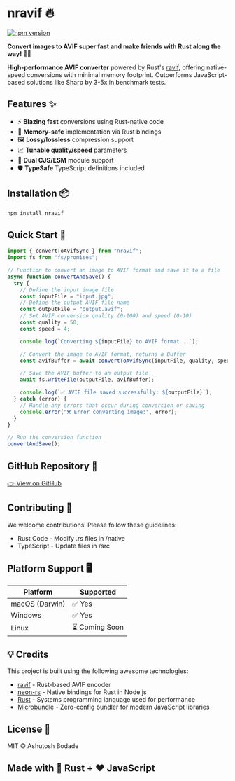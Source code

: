 # nravif 🔥

[![npm version](https://img.shields.io/npm/v/nravif)](https://www.npmjs.com/package/nravif)

**Convert images to AVIF super fast and make friends with Rust along the way! 🚀🦀**

**High-performance AVIF converter** powered by Rust's [ravif](https://crates.io/crates/ravif), 
offering native-speed conversions with minimal memory footprint. Outperforms JavaScript-based solutions like Sharp by 3-5x in benchmark tests.

## Features ✨

- ⚡ **Blazing fast** conversions using Rust-native code
- 🦀 **Memory-safe** implementation via Rust bindings
- 🖼️ **Lossy/lossless** compression support
- 📈 **Tunable quality/speed** parameters
- 🧩 **Dual CJS/ESM** module support
- 🛡️ **TypeSafe** TypeScript definitions included

## Installation 📦

```bash
npm install nravif
```

## Quick Start 🚀
```js
import { convertToAvifSync } from "nravif";
import fs from "fs/promises";

// Function to convert an image to AVIF format and save it to a file
async function convertAndSave() {
  try {
    // Define the input image file
    const inputFile = "input.jpg";
    // Define the output AVIF file name
    const outputFile = "output.avif";
    // Set AVIF conversion quality (0-100) and speed (0-10)
    const quality = 50;
    const speed = 4;

    console.log(`Converting ${inputFile} to AVIF format...`);

    // Convert the image to AVIF format, returns a Buffer
    const avifBuffer = await convertToAvifSync(inputFile, quality, speed);

    // Save the AVIF buffer to an output file
    await fs.writeFile(outputFile, avifBuffer);

    console.log(`✅ AVIF file saved successfully: ${outputFile}`);
  } catch (error) {
    // Handle any errors that occur during conversion or saving
    console.error("❌ Error converting image:", error);
  }
}

// Run the conversion function
convertAndSave();
```

## GitHub Repository 🔗 
[👉 View on GitHub](https://github.com/ashutoshbodade/nravif)

## Contributing 🤝
We welcome contributions! Please follow these guidelines:

- Rust Code - Modify .rs files in /native
- TypeScript - Update files in /src


## Platform Support  🖥️
| Platform  | Supported  |  
|-----------|-----------|  
| macOS (Darwin) | ✅ Yes |  
| Windows | ✅ Yes |  
| Linux | ⏳ Coming Soon |  

## 💡 Credits  
This project is built using the following awesome technologies:  

- [ravif](https://docs.rs/ravif/) - Rust-based AVIF encoder  
- [neon-rs](https://github.com/neon-bindings/neon) - Native bindings for Rust in Node.js  
- [Rust](https://www.rust-lang.org/) - Systems programming language used for performance  
- [Microbundle](https://github.com/developit/microbundle) - Zero-config bundler for modern JavaScript libraries  

## License 📄
MIT © Ashutosh Bodade

## Made with 🦀 Rust + ❤️ JavaScript
